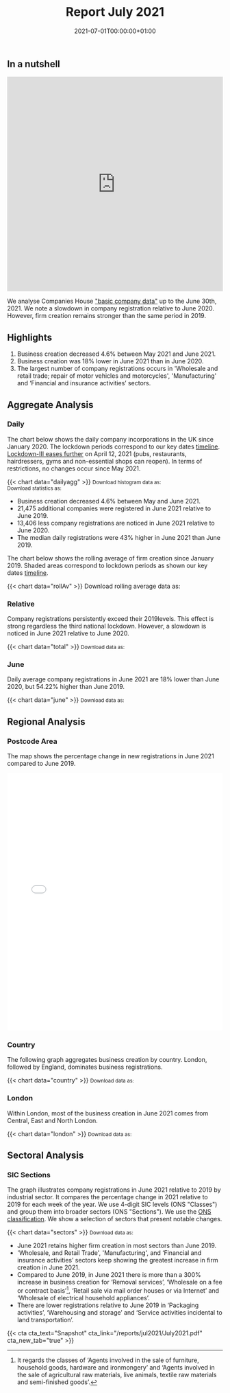 ﻿---
title: Report July 2021
linktitle: July 2021
toc: true
type: book
date: "2021-07-01T00:00:00+01:00"
draft: false
menu:
  monthly:
#    parent: Reports 2021
    weight: 8

# Prev/next pager order (if `docs_section_pager` enabled in `params.toml`)
weight: 8
---

## In a nutshell

<iframe frameborder="0" style="width:100%;height:500px;" src="https://viewer.diagrams.net/?layers=1&nav=1&title=July2021.drawio#R7LzHruxM1iX2NDVsgd4M6b23yRm9955PL%2FJ%2BVV1VvwEkQI0WIF1zkoxgMtw2a%2B0dcf4GM%2F0lLPFUaWOWd3%2BDgOz6G8z%2BDYJAEIDej6%2Fk%2FqsEJYm%2FCsqlzv7%2B0D8LnPrJ%2F14I%2FL10r7N8%2FbcHt3Hstnr698J0HIY83f6tLF6W8fz3x4qx%2B%2FdWp7jM%2F1OBk8bdfy4N6myr%2FiolIPyf5WJel9XfW0YJ%2BK%2BKPv7Hs38fyFrF2Xj%2BSxHM%2FQ1mlnHc%2FrrqLybvvrn7x7T89T3%2Bv6n9n%2F1a8mH7v%2FIFV82JjBKMyMKJXbzkCsHA%2F%2FH3txxxt%2F99vH%2Fv7Hb%2FYwLefk%2FfZd3%2FmSn6zye1Tn9NNvCWxP%2B4Keorf1ujj3zZ6ncK1TjJO3Nc660eh7c%2BGbdt7P%2FlAaqry69iG6d%2FvPm9y%2BIt%2FhtM%2FXUL8dNQ%2Fg1iap827BNQhHKk3j%2B641WcV75XgvX%2BoFuG%2Bn2fJzL53vcA3cuqDVjU%2B4LzHQZPmX%2BD6PKIc%2FetlI224yzfRgYDyhKf9sBrEL%2Bpg%2Bgi39%2BfJE6eHo86gCSN4%2FGjAnCrBaacqUh7H4u%2BF%2BqusclCHLsb2f8eN%2BsXJ42U66tWJ8MAfxfoNhVkYUMaR1Pj2yfnjJlyxnpclpKklIzUUGv9NkbgBkaS7xcdVkr94Cena4a9tymBHtVNDs9gZNF7fxjp%2B0G%2F%2Fx6SPHmBegSQpsAhB3CvIzQ69ee37niUVKle8aTPjM%2BCGeVI%2B6Yp2vK0U33fYqzG9EDrvJERcmgCq0otRVAEbznUCbUmfwWHFh9b9iQeSAIpeV6YX4TynM%2B65ugaJwF2ewML0sv6LuTLSGkU8ltgMUbel2uGQQh0%2BF5BumMp0gRao5rxtFEoB80v9P7XJMu7E9DJe93TIRhh3c8m5vngTuanJTCvHfUDzdLVM0xMnX2tRWXZl5o8NsJPkkeWiaWrY8jdregYzt632KYRTLc%2FXd1PR%2BpGGpGmNwuoECoy0d%2BGujWWAiQmSNP3H%2FTehIXSALt6xwLTtM79XJrRuSR%2F14If396pri3qOTjazZT%2F49nrRtku%2Fg3moADxxQsW5BPyRWwBm9XB5L4do%2Bc%2FHQvMlWS6FfwZMKwIj18KYCSMBgg%2FnnBfjH5ari1wp9WkHAfY9fp1H%2BMXez7ZtyeLCe2a3%2BBhYJyqtzXa%2BxBdvRU4C%2BWXA8UrG%2BOg%2BJtLMVkbS4hxcmHlXyWMf5%2Bef%2B8FNYqSBWxhUYr7Th1P7b7K0pKttSK5vJa3TNWzbiUzIRL2Q5GqX6I0rp4URRzS0zgYrGgJQ0PfqtnAhNC68loU3mU4EZJJLEwAOCc5CA9YS0cXTckOOWsXbyt0Y67k1YxwWqdPylT5kOBaFqPP9Oy0qN4DVLk5iW6s9ABhSrCtRTrkrfJgK3EY2AQm3iCyVP15nLAqNQPwlyxxKXtSJRWLXIIjDlgjFDXCCRLapE4MvBJ1qqVRG2ulZe2jn1SobRbvRuek1G3EdEKNu3AuujjEcpdscHExsVrhGYOpALiaZXKqFUvVxrv%2BCjVqK3shCqCeWedI0vsy4AxiyzNZgq9q7To%2BHXSJLaZHvAFCdyvR%2B7nuT3iQpqwaZ1K6VvI5i0ZKWEzjKvUHqLD6nQWPEy6vwb0wHrHex9nZ2gOpAxolLH1FITLebiQY0ezl%2FD2WVQrOJTnfaETLpTXDcxRvv09qJehjw8LFkdiu2aT5hDg7xhmOs55X01%2BrSU%2BtQp%2Fa8uMDOuOZtwCF3Avl3gujZO33IylzDpDLNeve%2F73VqhYiVYSrcot6KgrQMF3BX6BhNK51wHOfhW5WDDm%2Fo5RxGtFpL27uAzwgozVRIhqvEbBLhoEU5hh7BkqRNbvSO287w9c4LcHt82T662%2Fo7loWxL7gJ5y3WKXwgadbJR6gi0HDu0jfJ0QZnYcZeSpz2S3RQnyT7zK8ohia8a4t0vTX09Fh2dGHgbmvTaMxToN%2F8lO6I%2FwcAkGpByvmPxTvXN147RkYIWOxj%2B4Kex1Dw0sFuw3HqaCJRO%2Fa0jh93fCv%2FUwcOrxTzXbl0tSLlwySKpP8xr%2FmeHnLNxM6Ek%2BsJ2IU8NGqpJh4v2RKsL2z2POJBMhbvrQwY6VI6pLPaUilFe5qiXqfPzS9Ysh%2FnxpX9qnQcFgEALzuKZ8O93reEfH89PmoG4dZkipSBr3fuzq3P7MU1CCwJ2sAjCC76h2v8ntWIYHq3ZKepohMIwYCwYoL79vonRVt3dWr7sOhIY4kxPQtMKvKNF5Hl9TPZZIWpVOHRGSu8tX7p2XmO3VDUexZCkV0oFq56MD627o%2B92M34AOzEUPNaWY4jqVh5tTgOsWeB8W1sihMKAOUSuxQMIsJG3QO6%2FrtGMiDTHBoYszMuOOKoB3Cm8G440sKX%2Bzuyd94EZMexpxRpfVwvWsqN5ri2G9FLCQnQ6tC5OOWug6EpjWRPbyMiQMGu%2Fsn6IYuaU7GwDgdDw4QM7pqH1fOmm6KQN3v85Vhm%2FoQCANdLBTzISKvU6U44gFy4OoeG4K9kNZvFugy83NWx70reIzjLq7Ssvv6eFra37lqI8ipCThysa1v%2BE80w8NfwMmpMShRxuka7h9jBOiMadn9ghH5GG1BVvb2%2FGCCvLsXHLrFlO0HUnAd9fzEfAagW6sUONcBnSQPzMWGAC56pln3tbSubBX2hKD7dHuQC1Y4pDL0K%2B4nbiRU%2FLy0%2BGda%2FlJchOJlGpjxlEoB20lYvuAR09IY50iLVl3n7FqaxakFzg50NuAa%2Bik7XBWrtGDpJ5UxnEqGDkNQSb6HK0%2BFn0YRJ9wzHstI4L6Fs5CXw21w04T%2FwRx8mLiHShw1QCxUlAPsbm4yKZ74SVR7pVjrMxb46iLm6%2B27OkwPWEvEFIBlj52mzkXzvF18J5WpCIbLd6o0d6xQA6EPyBrs7TOojXKAekh1cm%2Bi%2FRLMRdt3CjVhe7NY4FZaY6f%2BlHsAstxg1zCHxbl2PbNDmhrh%2Bh%2F9a2u2fftpXcTV4khA%2FtGoUB9alZxWaCoQ8EUotH95yre8hThzT6HTjfA%2BB34wbIJwovgQIOfStNwuNV1mDVGZfvprfslPTPcqYSvJqPmioAyzk3mO7wPOpFGWVbrJ9vEPfu1DX6WPVXzK6%2BUGTyDQFfS4gbCvHztkpmdAgePSD6ir6DIf5adnUkQrAeWobD70V%2F6MYGNKTSje9aZH21qEW3Mtv%2Bago3JjnyUBMvlEA3FSLlLPSfM8Phn%2BGRfEpSNMr77wyFI4wHxB6ec5ZvqIw6eQMbfCXdVIA7RYwPonzAeUjgpvoth4Xk%2FYtsKctDYc0C7ywU%2FIOOC8U1LG2ouiQVpRXq7i9cCk6MO%2FhDl4MMZF%2F%2FU60qZXvOcduPsZQfzkOu36RaK3Ma8vqsfE6OaEH2IItnajkYBIUayMiSR8yM9mTOLFSvQPpf9Emfbi4YqdfKQUZlgvUAdvZKJNS7uuw5kdeVDWpeFAh3mR0x1wPs%2BUoW5qAkDbYFmO9Odq1uMHCWUy67KgqAPrwYqIXfCiNJ0lnzxFRvzmWEKBo99SD%2FGnpypzzhrwqcDvLCnYBrfYHAitDGmWWOcZQY3mc5ypFrmvb7s%2F8I%2Beer2fVUeWt%2Ffc33RNlq8k3pAtXSs007BtVcAHyK5Hi%2BaX7MdDiiSJ1RdA0bbDe7Pz4MURyIFZ1WXrSlBsdG4vnUMTxOrrHHQ0%2F8D%2BjsLAkgjYZVvHsm%2FrMZOB2VXvN2gY%2BUsxZX2WfM3%2FmAf3Q1WJ%2F7zuoUCH%2F3obvsY8U25rb2BnDICW%2FoQJHpOF%2B95n84fD3yScTIlKxNCmFJhTf7iTbHsot7RyWZYfCfz%2B0UXddczYjcsfWghDIANQ6Fu%2BbsvY5v9SAwAYhhLfN8Zh%2B5dylPn%2BvuX%2Fmbn%2Bg4a%2BtDC%2F%2FqXo70xWyMc%2B35Z34oG%2F12J%2FJ9V%2FDyqA%2FyDZ5z8pOviPCEL1L%2FT8fxbGfw8LlP%2Fz1f%2Bkzh8v%2BYs9%2F99g0uh%2FwaSx7m2Wrt6hYOV39Q2KQT7J%2B6vmbeiflf8onP5REGfZH%2BIcf20n%2B1oP%2BfrSBWDJy%2Fqd9Pir%2B%2B7rF7MA8j68qA94%2F4J%2FHune6iP%2FEyz511qQ%2FD%2F%2BpfHpn23%2FB9L%2FLsOfrm%2F9Owks%2BJ%2BWeRiH%2FD%2FIxN%2BL1ilO6%2BETG%2FSfd%2B7H79n%2FAX3RgrOqt9x5y7%2BmziX%2BmP%2F4rnzR%2FYmOVHWW5cNbtoz7kH3hhD8xhv%2BFsvSy3P8gTOh%2FFibyvxIm4H%2BVMGH%2F3wzLOJf3z7BMDttplIRU8aE5TeaA2On2kgXkl6sEe11X%2BSw1S9rBnRQAvRt20ozUyqzfjMVK8k9sJXvpqUOeXp8r2bNCqpWPTHrv9Isf4VZEqx%2BwrigclJQkiBgHPJQRIVo3j9Pia1QaYd2IGsV9DE1TB3LJYij%2FwND9HA8cofBx4M%2FBmBeldkSikNeO2TktVQVQm3S2Ewx5Qhh2%2FdRqsxRsZNPgjw9hrcVS%2FJNy6POFYCK%2BbSDYoBUsSOMKU43CL1wCrEDXkPCNxTqDEUm1WwrgtrLvkdbK3aqGH7HyKi999dAXRVnbv8IqTo7a2wn9WHsOMG0I1mkrJ0ToJJOzxSb3tghHSERHdhi8TJ4QDT71GcRS%2BBBwvA8ATqpIQusIw8kXbzJpZ%2Fs4agwl7BFLRKKeNN8U4BRUv48n224LzyWDwHMTblxgnqiqsuLnfZSBkPW%2Foil%2FuCcFNvL2eSha0ygTBNQeWGUFwWSaUQorUsXTBJWX3ekpk0ZHMF9V1I%2FhhCf1uZoKplvQxAIx8VG91qQ01O5P%2B%2FU%2BXsE9pWMI7RRCnCHniTNn0W8m74YI%2B8%2FAMVtAVuvs5%2B43vAavAqv6%2BsfQJ1QoL3PR1fG4QEplsVBh9nom9PAZRjanTCTLoHuxCcBNiRgRaxEcwPmWfBMsVgj9A1gLg8eER5VOfO3xZawBeiS%2FZfAhhDJknQjrNf6iijQaCRG69hhMQWQ9Z7Nu8%2BXyhct4wq1Ng487x2P9TEkUPudfreKxw833jKx7D0wpWebthtnWQdw%2FnPcUDCtWaGVrpDoc%2Bgtm%2Bbtg3JzcIoRR5dhqMDXzdeQXWxllwyFD5%2BBv4wYNsdwhlmJ57vl8m78YXfEc1y%2FoaiUWZftTxEjKqbCqB9aCIcXltjFNa6Uf5K2Azkk8rVzIHDhxR7QBufSDTj5puK8u09x4AG3HN8dZqCx43y9qfWvRQjQeoSa1OgBe7AoMzA7NIqOfXDn4oSUf1LNa4DCCxZa%2FxEYIplEJOd7QeiAYHVhVyTEl9vyFg0Sfw8%2FLAsaKi05qzCxpMGCv1WgPoWJvaobCfdtTgutHRC8x5cZC9jqRStaXqAafIABAkCyMjxvAKRTyKdaDIAoNG7VUpetK7dggo81f7FZ45V2AA%2BOQOSTcoru9aHF9Pn4QpdYH2n9Aa%2BHuJv9S2Dg%2BmExEfe0U%2BdztUBJFnbCvPvwpZ3kxkeuqjYVnQdT1%2FLo6%2BQTQi7pIus31n%2FEj%2BVhKp7kOQLsLYqeK2%2BDmqgD5aMimrR%2BF%2BZWKqXtukD%2BGJKK0F4qMgrNuiHOgOYvbZSfbzHsLTiPxkYPn8Ite4uWdDZyjSY1TVPmgIdD5UDInAT%2Ft9FZLTS64uZ5dpvuYYODnCnguW%2BsE4EJyzvkgbbWJeejKdbKwW6bSDlGJFuDrR9ygM7TU44o9G6QUIL4d7RhKEzmYweB9vYWGrEhVPob2w5Dn2%2FziPQGYycjn83hbRBYDEhzGSo4U1uOZ%2FfnnxYt3B0UIq7KL6AVt7Mj%2BZHelHY%2FQIbwMES%2F6BWAZ5hKWtyfzGU9oy18ZPGUX%2BJO8i6G9OYvzskWkRyPjlgtmffhdn0089WRqDyaeYfiofZ8jgVmaS9Zs6l%2BdmnMZ8ouxFxkYYhRIlo%2BUt5Yr2mBoQbh6bTaDTBNL9dCVv5oFjA3vjfhPDEsSHdQSvh55bqtmUv%2FwvkL8YVS0dxP7PtlKmXTRHz6%2F7Y8TrXobs8fRiBHqSru%2Bz7eCQFTeXE1PWZ5YzRWltX26en4oHJ6aNFLJhtTzsqch2HdyzrbaOHYoxDw%2F%2BOIjozKGsjpsLioHoPpate330djo8AyzpDkfWlNZK4UvB%2BCsdeua8e9F%2Bvxcz2HbODD25QF6S3cZYLErWRKC%2BYvHWGw1YfxUDdajATTWA2YsZ%2FBTuG58MohTwx6NMouP01nPEQtk2Bvh5q5ETpfL98P0rNcsFRHI%2Fhj0FFmaRdRfKLd5OIkNAfq8J2L4GDgLRgDUuB%2FLiuMIZvgphCJ7nWp1f0cAOIm4Sj9cIAOrj2qItj79sSlPiyXtBqGXrQDBZ2JP1ObtoDFiKI3NgPCMu3l2xxg%2FtzSMhxT9WP1MWZbbuKMiEfoJC6wJGyFntz%2F0zffFc%2FDTBNDnYIkzJZBXhyHk0ywY67OMQppsz%2BvVc%2FzxgSpVJ7I5bgymWTDrI7YZ1TpfO9ukCSOBPU0wlANcQlQ%2Fbvvod%2B3iL5ZlwUfsNsA1xXHeXuaLWLaRdSo1NclkFyF74zBo9kHsjvilumzgrSqg0qkOVO1yXgWK2eRn0wKLXa9oG8OPdN81ZAxGbtjgF%2BK9s006ki5q7LS%2FcIwj2LD8ndXVyT55FHD4FyhYMASJw5j3ZAlP%2BEmpq3TUXiQ1j45uT6NOJMsDC9crTo%2BMIVcshKk%2BE90Mi0sPpVsAEcah02G7SIOQgEfzakrtMkwZ9T9ms%2BTSCDs0QnUCzYRqyztW9peNoZXIgUshtQP3GRtFX50xxA1E9REQbeOOTCEHPoNeie3nLBwmPPihnSRbG2yIfN%2FQIwpDFcRVY8mKKUvxV9aLyOToyPe4%2BATbBvgmrBRpkX%2Ftk03JJozIxmTf6mZOdCGgMYIUPVBAWpvKVof0PC1fkEeJooK5b5eLwO6UFnovVOL%2BfJ%2BbSoURXi0G2i9WlJ4YRzrYhFPWf6r9i0ryNrd3LopKd44lEEtlrYjlxcnZs78SwS32SUuc7Qcq%2BaQ8OB19db%2BEG%2BeFyk7qg30wpvDvevKjj37pgiCwl4uKxTSYpUN38sOQ2eY91ooc4by58YcCV8Uyc6xN2mpHwuGkdCyGUe2E2ZinRu6k%2BWtdeRj8xfX9esEPDkJkwUNuAhzyWSg8NbZ2fcppMi1CCG3JiAyXBx1iggSEli1ZU37g8SYrPJ6DPjdwPZN7hDNcTrI2ZiHgM9%2BVhI%2FRGxZHTFQ%2BSyanzGsUTGhOfd6SSXZqz%2B0tznGr8nIChI47SSH5S4SM7Cnthk5%2FuYY2RYMq3FbwHkOanOrnzOLf1ZvVF76Q3ep0%2FL9iGbyka9kdx1Lm6bW1NPIBdqVkM4%2FzG43mGWLhnhs5tU1%2B5%2ByfUjDixuCgyxJwZOov0%2FSle5yLSLe%2FNNUAzcOr%2Fk32EkHqNXB0RbLfELzNc1sf9MqS5yES0fCsfVQMCL%2B1ozFlVkYBgljpg4zX7d5aWNHfGJvbRuRKUWDquwMETK5e1W1%2FxVHfO6qtJcSNL%2BboIPbF2qKAjXdQaH8N65O8Q%2FqQHRxUqwt2wLvkVKJiCqSD9Oc4NVrPdidZuE5y6w0Az2o4o3oaKKWZh%2BqVIIbNxY%2BVQIL6fimN%2B7VOXBrMCj%2FxB2vsLv6gfhI2kqa1Lee2xF0PFMKobYZjLlwlSXZGCNNWg86izfnpLlRDeYtWsGyBiBUUhRgaHQPUQJdIiJCSuHwSieWBaWPlsWNe9Yhss3kh7c43DKYe56ZwiyTbMcNq4WQbCP8GS6PQrwtDmHlzWCc37kMjBVeBVaua66bNInKmkQ1jFUsDWJM2v2CY61QQiNLcXzquKng5qW5renzd1u6aG119xGhb%2F1jt4vZcpMi%2BEQBn%2FsSq1wuiQlbzPOg9zcmzYtk91%2BCPo7mUlKha6gKyoL4rBajNh93iHXFnHPrybs8sPrIUJRcqiGZkbNdPTJX%2BxnWfIjSSYpvUI7amrZTqo0DFOlzP7VdA5B0BO%2FcnyuNOJVkG0nAb9uw0uNfoFsN2fIUk5TNxyn%2FoWDIM60Gg8NlHf5Latoc3INJTTM1ffOQkPRFVRXq%2FjIQnc7WGClAWidIN3K31I%2BO44P08uKSKgG4nbzt%2FIRCV%2B4q%2F4wIcItOdxG5%2BwMiahyn3B%2F9uat0nTK8s6AkOLxOq%2FO0%2BE%2Ft0UCW8MK0XBuliwfpF5zXh%2FKEqrVLy9HlTx1hIbkOkhOCIGTptOeciRXJYh%2FhqAZ8L2Eddj4oAiOhLkfJj%2F8UWh80xG0qZxmpD0djAHgfHtQbvNLFkXOLTbSLoi9Y7astZ1mc5DZqdYfb4ZaVY1uE%2BNHmhXe4A48%2B0%2Fr7U27G%2F4uPl5hfM3KQJ%2B9pN%2BsKySvi2yCtkU%2BnjQPytCtNZhJtPfFrKgKclCLjUZQOGPM%2B3%2FivG1fYF%2BiLchRt%2BYfoyqrb8Gwcob1cj%2BsO%2BZCv1ZDWGX9s26wR9AOXYryqLqliYeXeSfXyA4kc%2B43SsuUcc%2F5wutb%2FEFSVfyTKhv0TWMs%2BH%2BKVfQn2oynPAii5JoM77Yqv0cbsLl%2F7YmKFAbYB%2FXN7Pl9f9droGDtUpa24sWfIUUSvAM8%2F2s6H9xvwR55bh66fzctAZg3pboCEiZP7DaZk07dmOnmZaVnI8vf5Tt6n28StBYyjr%2FFKJCZeNJGujIinQQVHC5aMd0%2F4A0Tpd%2BW5titA5vtAsxic26wogwP5FqnhbwD3gE%2FgBg3OXaWKl3W124L8dANwXEsDQweDnQg8%2FF1x5CRSdGVZZfLcp5qyw%2B4nmdgFEfhi4GoshkaGvJC7bEWpdTNBemgY29HX1sOgiaOaYsXJsMKkYRhladkp7OQ06tz1ZZoRwvH5cJOovV0mcys%2FrqeiuXpJNSsPQFf22FvrT9V%2BInDeC%2BPWjAdMth8MjEXuMqjd4nLUJsMA2iErrmp188ZHETvN6qTlLlz%2B8HBo0uOILgwr4KZVgD4ono18hQEZ%2B56NAJi0%2FybEX5nVPxqlUzzGgz%2FY4E70ZOemXyxikskjh29Ji%2Fc%2BOOyhPEpLDbP6bnY8WF59Xvhlm0ie9c7W6KVDRVqsx%2FZZRhhBFsAsXcFTwD1Tjs7nEASKzClKv9fGl%2FF6NXXkX67slvTA1nLoy1tppXpOT%2FyD8F0UbsRJ%2B%2B0LT1Sed3p2i5Jiwx%2FxATRRujN%2FWXEMSVjocw%2Bu4Bvb1UDf2%2BgJ6vZ%2FQGI9cstisvXcjvS0%2FMSNQp85L%2FKVfFAJB1%2BzllyfNlNMMPzTPN2M8Yl%2BznyPFxolmW5fju3sw%2FMZ6XZWoqtVD3s6zmIU6DyPPV6%2FlMlpK0qqbB%2B5nLeiLtJ%2BfuBivg39aHxtaDQvGeb6oGMrYglNNvfM3ClUF%2BzecFpexoKPxeg9wcEzCT6k5Fhq9QDWKHtdmObdtAX2JSm6WOm3v95IcsbmBQ7%2FVdijzG4VAuO6n40Mo17N8MdroO76Kc%2Fpk796lzBbyhWgcmEekC1X93aSDszCTn%2FaFN27RujPLpFB6MGF4u5zcknsDk2FAiFcHwZf0Yow8Bqq1QD5DuUDQp7k9sGd0po8YdgKumBXt69JjeZjzbxcBzSmZc7nsuTB5k9khj9%2BwnxnQD52%2BJpNkdrpQ5PPAaRT5qsWmeVHVl62DeloCNUWJdPqoiTHgpJIXIWDH7JVIf8sXciBM2MxiPRQP%2Fgx75Z0%2BiInrDk4B%2F4ud%2Fbxn%2FURt8MtfKzsZX6D45KEASix20pdb42Pj%2FGEVWnPRLYI9RSQ4yyxH6WOP5pfSFD7vfxvoCrOtXlZ%2B8jsBf8zu6dMvCZoYWg3Sd0R5MU%2B%2F3VIrtuM3Wm1t1DR89mz7T3Ce2zn8289d1t1KmOHMTlO3HRrn%2Fq6qWpsC4EM6VEa52W5MRDj3qN52ZDwyuhJ%2Fk7T%2BGJPKxYEYBwULlp4uf9AS8C%2FHcX5%2BRTpEOj465qvB9dl2cDqTb1leS2nLj18DQWh1Miq7L0TaepLDP2rcLTebSaYJ3JxPhLWWmqe5Wfki3V%2BkRrp4fmzo%2BVmcTnZE%2Fnf745BIjYFPJuD%2FUJERorhDYX0p1wgCWcB5kVsVc3CEkd%2BAZZSMae9FWOo0RBoORp39GqfJvwaCu63O%2BGPDPv3dmgusBXk4nqJqPzb7xdFkB4tnbXfb2itQEkNj2YgZQFifl1xqn7UOEnIleiqg5E18CDEj4PQIuyqWNinkWQXVgPRzmwvh19CfrRdo4gPDy0N8ril1iCqwTeCi7IF9VNwqR4n3KDvkbmh273Dck99HcxvJq1iCq90GMkWjNQnW4kukw2FnHSPrQcHFmackbpqlVJhG76PhgNEHbRj0Gb9FU4nfx87EBHslm%2BtUl1xHbnVi4PcXUQU8x0pJKnVQS9nWsB%2BXMk4VOP1aGR2evONjDIIgcmH9ZjQ0XNySKfX9%2FFylPCXuqC5ie47It16P3uQ3Qtp5bu17mMhEhCMtgbAYf%2BG1McX5PnPrgTGYkRWRjOellauHFz%2FxfszVpPY8K%2FB84GfvdIdeAZGH8yeTI38s4gLRZU%2BzL9WNwucjH2%2B%2Fi2cr1YB6VsZAWLJuiMdjQ%2BEQnIrIHy4oV54D5JdkyUOfStmdTYYgliyuu9XHVOCPAbhF6GLgof%2BJ03y2HKDdfYTrhuHbYP%2F9Ce8Tp8C9tBNme3RLVWmCNwL%2BVAUE8c%2Frw%2B2PIZBlYtHFh4YeG2ENpEb0DCoXGF2kOx1PvfHOLIgUXJPqp%2FpxNzUO4Oy0iKwcY9IhKaKqyMIbkgRbSCAJFnddrQv6zGnVDrCPH%2BR19LLyyx%2FFH7QbsVV9XVveruA4h%2FFT%2F2ye7IkS8qGjgfJfyN0tSVrTeMK%2FHGJKMVMqTeLmh16lnqRfHVJRgS%2BKzahRHK8gQ7YvhOh9HPUF8%2F2ptMedXcvPkkTufIzLD7tQa6xvT5yln%2FAxC0NCRMyPiNYvPuvIZenewAo%2Fg%2Fpy5%2FyTvCqoNgciJ7SOR8KVFhJD5By%2BXgU6XPXjZ8S564sqdBWkRu1m1cFcX7ZhiZWreoptHwSbbEvPH4SZk4koZRU3Vn8y5ZTj%2BYatoMxPkv7fnyaHkf%2FtaXL8v02TJ%2F8xEf7Ny7%2FlPLF5H%2F9R8T%2FWPycFqC%2BrjUzXPyv%2F8RZ1HLJx%2BJdk91%2Bv%2B%2FcmPn%2F73%2Bbfs7Gvh3jLvxx7US%2F9d8hgyf%2Bk3f%2BP99r9ABfQx8241F9QERiLL93%2BpzSPl%2B7%2BH%2Ff78e%2Bp%2B398%2F895hf6vNy%2Fj92bmXeTly%2FS%2F0wpw8fqNPB5eIQf0cXnXCgL%2BGtD%2FTN%2BvUzz8F8P5b4r%2F%2F0z%2Fn1r8P%2BrD%2F%2FZMP%2Fn%2FzUy%2F4v1Lpj8OzjS6hi%2B8RRM5fPhkYibnshXhNA4N2k9bv1SXFxlCWFqWxKk8j1KI0rmG09JUYVIDIwejQjNy146%2BeLGW1NIb58HJxgcJp2a3nc29m6nC%2B2bxpWsfxGVR%2BNsBFrB4WL4Y5u1gYwbxh2JD6EYnEEXRl%2B392XtAoCQclQBmvKouPVJ2CtEUR4Lw4koYBz3N275Mz1GQrYNsllbBbvSumWUhRXKv0K3VYRV900CJv1UVUJFYc0lnLxTrC%2Fyces29wUgmmuzLJlaH6MlEcH6hSHZ3jlUfAa%2FBWM3EMVTlSRyznmOFHP4nAaaO9lsH6QXPleKpxD9yVQjYvPIIlGT6Cz9wgvZlvnku%2BYBYK1jH9Scb5RIPnhaJfKk%2Fsp4B1SrJb6h3V69xEyI%2BdRIV4aMLZ1CjGqsBRsidirR4bbKnYHxvlkSomoFy%2BuGrKpm1O7BGnpviZ2L5wc2sM7Ejg4FNWAXLmCYGiMsp6nzRh6lFw9ltxy%2FY21ol8zuuSFfDdYA8cQuw9Tpqov2nndWlkhZKa0NBLkDaz4bFQjGXu0bX5Rs%2FH50i1WLpQlfi%2BH%2BS7g4u%2Bg6a2KVWlTA43%2BWHKSyT3cydraRC%2FAz4F65hDMkEpgZHpQ9aQ41x7Y4usVUboioqPkfpxUXZtz1BvSC0o0ejhHnsT%2Bz74PxO%2BXUioDcAboF2Xu8fJdLG1favW2duleQ5lfzEysl0HlVuDfVbW2YCvm%2BRGGrJiuMJ5g%2BhoOgyhLA7EIWRyPpxFvnqfpQDGCc8cqgPFIZo83H8knG9F%2FW41nLWE3vXnlw8X2dyIxyBfpIovxa2cn5K0WLOznZr4pkuAxhtqQUrx6oyMQ5JZ2RLhKXuo%2FGaof5t3%2FuxySbwVfca1gLqP4Eta1ObNGp8B0syOzCYQXvA0Cff5VF5iKRO1svp66fmkwBmDcIbAPniXvLnqPYucRdTnBHLFA4SdI681uEw4LGhq9Xh%2F8l0Iyy7BgCf%2B%2FEMi9FsiokWTcYXYhszUcYrQvboI6WqbkxOn5GvpD54fx8Yj4%2BHWb8UHdmJYpy14TYaBDVDPUFMAg%2Fo6elIBw16Rx3LGMfpfBwnJoEZ6QZTppHOzQC7izeSwdv1yzOC6%2FfI%2B8LKiUwbudz3jKxp%2BKK5HMja2WG9cmghp3Hl6LZdra4y%2BD7ZrIFCP9eKjPBs7LzvrT2vHDrwbqEQsPug0TDalPrekL6uP0U7GVNODzfhZkvOyfITOlE6En6rSax6LbvgvYR8H1gWz0cdsHOiHm8UjZIWzeg0%2BbOzpEcBD9WSQrujQcLtXNhdbz9F5vdwPqhJ0lL8kJTdVM4ZDdOGcnvyyhjuxXgk2czCihpwJ8Z6bLx8rc2NgVtyW9azZ7jSTidU%2FczQmhBfPRilyBlY%2BUs1oCmlo6CIsTD%2BYUX8u7PhC%2FrlJ%2B8%2B%2Bkyz9wKN5JOMfJABeK8Ml8EmnZj%2B%2BmlvViYTMx2gWnn3305G%2B04MwhmBBiz46LfMzqnNYhWnaCrsjM4CsvbUd2cqJl3qm31v0czfHq88ABJOYJujI0gn%2FTEl3hjvAu2LpWhHIsCCdzc%2FGRcLJbCsoP3bQyprNhhkD2nFaryeySGqcSX4DB2fFz7Rqlj1bUlSyokpi4HM5CrdBesHmM6kDEEomgrxjka6hMPwO5D%2FIYozWRkRGo%2BG27CbSfa3M9ia8yGaAopLzNRLoTpsQdCfnBZ08tcEeNifcLqdohejrIOLLWzXKxuYzAp4tv2he1n4mU3DAuAQYDPzZ2h05lYqdbqY9kNj7TP%2BRUPtnptcFfjIy8laPGbU4evFYBrZzi0Zk0lxGZhtceMLz9UsF%2F%2B1bqIgk%2FE807X5g8iFa%2FwrFgUAfJKHhMUHRgWJJkTPRhJf7cmKno%2F00mmlaPDz7Nl5%2BHmpyAztGRV9MB8t8%2FRSOW1iwOfGN4u18Vg5CEZpz70oyTYOB4R5RRLo0ee%2Bjc%2BeiNFI0iht%2FPEvW70Q6RD7CWF3MZ6E29K99VZbBz9W1SMMj7xaRIwihZ56FOqTMMboO6lNDZYg5otG7yQr5xeZebk%2F0a%2F%2FUQjZ9ieXApDqLjGLrum07b6Nr%2FxuFw39MnFKpizmS9BamEVYb78qspVGBWfPO1ozXS%2BiDm7Fxee7ByuUcDUHsxNp7LdW4fAx71IRL8FRbEUGvsPJfCr4YHttPhK63XFV68UudSDu3WjqYBAS3%2FaDl9EeMXfOt%2BcKDmqDwZdP6CFxQg8MDEA84gUWSGPliYnQE%2FY%2B3A4iZM2w%2FbPLDuwRglIrLgvyaPafQ%2BkwbQpzy1slKvT8K7N9ntbiPk%2B0y%2FFN7eHAp9i%2FfL7%2FjJgWPI5HsEpp25Ni%2FUmUyLCiRvfIYChcc%2FZfQrGSGDgfpKWDEjSCouYH5vL3KB4PwfuuEU0sfYlaSv%2FSsJJ4Ar3WbBDMQkGSRQCgwr1gF0W4OJ%2B%2FmTjBsmtykMTCM%2FC5glVTA05Mcwf62FBBFh%2FkRz7RzMQ6h8cUVMyvR5hhJprQPh9yk12GDyVh5bxCpNbyggPmv3TOH1w3rmeFcYRPkZgsyd94p0flCBpPknCNRNAu%2BQgqftr1df0qHSegz15jy1Q%2FCdeRHOZQmS9pkv%2Ba1MYrIC6an%2FaiAQtlOvnRaaJpuIReXCT50Mm0ZlIo5DlI1GoCabIwnlvD8cYXp4M0mG9Wd9IVrqwh%2Bfd4PwOHue7FplbwOU2%2F%2BWAFnc01NRKQv%2FFIjKrvus9RPw5cWDD3gk43njUrCnR1VaMcRwyyJupLh8xotmwNTxwL2JWW3UgSwdmhF4K7t2zZlXRM%2FaodPUxfiPWTSz11wPYQhQ3LTPHIEaxww2z9Nj8o1%2FEluSLMZpxzVTRkyOovl9p17RpJw2t1te1IbfuafJXcton2y951az9Qh0UCqhqTro3iAbuSDyT9BHp%2FiB3iXQ3k%2BugycCA4B5XIuKX%2FMhlb4ogmvjVN4sH2Jn2GLqGPzID8dTpPDdqPiZbIKOi1Tg5I4%2FURoB7sCfQ7ILz5AenO8xEeJFVEVkKphTajj9Zevxe0ziVKsi944YUrcfuHOXuLruGfLRwguY56PY82okaGoxjGF2r3aV4jtl1M%2BuGswNFzF8VEvTTY2TdfCtCtfTzh8CtRl8SkhvsledZ4d1zTNTXDRubaadBIQho5NuhvmsUHuFBldfwWZuo2%2BZPzJzNJGMJ28vGLLEhaqDVfgqwj2jNfnFSu88lr6JyB%2Bb2ujFXyFo9%2Bsre34xUs4XP74z2HjtxRfT3d9z9HKv3ei8SiM%2B69oGLrei8%2B48rE1HspQRXzLkrGcf%2ByOu8FPbHvRYN9x555wGpiTh2b98J1hPdCAKjQfi9KoX3bEMzxOyb9b%2FP7V6sSRmeeNTKDJ1DQsoC7MdWq9Z1z%2F9kMji8ZC7QuTz9c8sN%2F1iYcx8DkAU8IiPXSqaKvrLtdVCXdRchZhcA0YJIVwGjZGUqHjVfIIKvvZHoEtxL06tgZ3YihwB0S4sTFjkkWgMnB1ilu%2FNkpQ96fhoCX44CL1Y5XvQDz0Eqx01YA35vZeqrYNzjGV15D8ORu5YOypQjbTa3zC635GNuVSinmYdcHDaxl%2BKlTU48B3HwWtwMbWcFuWiUdCOOtmP9lrv2r2egxMup8GVz6Za%2FP7Af7xeaEKg%2BX%2F%2B2BlyRecwz5f%2FxXDyTAv%2FzqgZD2QPu1Lp%2FbiRJKqrzwHnT74OqZsoGUr0McH33JX3N6EK9PYmP1gja39fMujPuXynYt7jl618S%2FRXS9QOh%2FUGbVXN8VL3YmrFcsGs9RGTVq0lrdRs4iFjX6mnNZtZLOcjjgZVjlb2aL6QtS8R%2Flf7ovKdI85p4MMCweNBJSiEhh4vnBqtOgT6MizCp9jTA7Fmb9HWJjtGvE4vG2jRNOZ5GyNS059FKmGoL6k13%2BcqH%2BlhOrYBP9l4dijqpzRGhdTPeG0mVgHkSwQnweKKH7WENg8qVnvozWWIS0Ch86Y7Fe3yYXHHwXM9PStCpimkfsTBypSPQayL4Np%2FoLfsR6%2Boz9Ifia43YADVMRpoOMQBjKl26AwxANdkVFEu%2ByDVPJTlVWeQfEz5aYkGKfU2YFI8hdwkAveX8%2Bpi93QavXNw7VvsndEiwg0x2uWTxKUUhD7BuhkcIvO2TpZ%2BMpCTguJrxVTmCL5sKVbRN2bEy%2F6AyP1p4laBADXRXLNC%2FZaU5SiufzjxogCwPBfn555T3MCsZ3lr%2Bm22%2Ff%2BuqwzqYws%2B97BQ3INZqixGZKkG1QPSX54Ik4A2th3pL1QMZfZr6wq0pQgAgptK056xPgeS%2BRBjzGlF2y2DkbEGvrxHxbRMpnPVfdCAMFC4vzlLd9kErp9j77s%2Bov7fpJk0epL1r%2BHBR7tS%2F1fplpX2kamwOv4%2Foc5Gi8iklHnn4892Hghi%2F8MXPcDxh0ejJjnsM5myUEai201a3k%2B9v5xSTtSvxyQutdCNvgrmTNOlC%2FEUtujykMHC6vhwqXaN8qpDDAQWg0G9lY8UoaJwf4Vr%2FzdoCOjENlr%2Fpturuix4Eq2vNb2Jtt2Vgz%2FfYDUMBMNDon68ZJzN7rEkAb8H8U50CG5CegUrL8Xp60z1oPu05%2B2HiEcCnq7IoSLzFOZvR4OPgCN%2BvsGKYUrSTCb5%2BmhAWS16%2F%2FYFt7zRbLXcdfv%2BiCj7pwiMRvb9OwL2aZO0wVHEPGo6ud6i9ikrDgRtPKxDSv6k3p%2BrlQqO634BiRdCbttwL0wkUWjiCI1to4qmPZLjtcUEichBkVfD%2BCJUcWcmNtE3Cf2JgVnrFhewug8hDfhje%2BDFKV7oreGXgEsp31IG4O4yiAbsnZwB8CBAuEiNrlFQqF87kw3eO7joiwDCXaN9Do7ODysV0R9DBi8VP6jHhIf4YXq72oOZ5%2FpNDIh%2FWRLEFNIzF9oA4dspd8XmztTq12k%2Fx1F510kwa2CCUBWLmXZwOsK8aQ%2BzxoOwieq2C9f7B1tFbYf377ckxWB4TNHWxs2ET%2B0qMRt03XTvjtYizkcSXITBjDtUZmlVgYHT3aR53rzWuI%2Fsa5HgwRA5i%2BlAedSipyIGvsg8sDfvFwiMS4GdxLlpLGP8lmb%2Fyjc3C7hDMCC%2B0jpWVnjYnGJkGADS8nOwH9NxKVsPA%2F5cWQbY8UmFbDXgQEwVwuLJhCDRm1v8xT0hB4Lj%2FZOqHaruZi6hUmr5JcVOo77vcOWAg1JGRj2NR92BOEhvPhIEWiTYCDEuWVZi%2BvSt2Y7mqvKfBZv0%2BPX77OFjq0Ljk2o6vQ6k9CfwScoKXPHPNx6W0KznQ%2FwqoNhxqWLAD3lKwfBt1oieR8KB4yrXCTYR8NvQPaNnHynXYfKiwfDHWAJKlCJuYYpHsftsEH7nontr6HYf1lYt7wnWgXXCzRgvkD2zrmTr8ehES5lI95nV3UypjDirYnWq4Q9HEHQ3tUg9Zqd3ggTTii06ckS6xiT5IvRGaA4yFwdrW%2Btp%2F8snTtwM1QlPvnnXTtn3NHPvorvjzfNQBFU6fM7jME8FgvYCQ3AEZ8%2BSM0axjPfIoTX1QNqWrj%2B%2FUbh1JhTs0DDMHiV45TRPQEDvBn78EnY4Mkxaky6BJnbtFMPag78l%2F%2B1Im%2BZLJ1EXc8qzKIyVelbZ%2FVmNU%2F2zhTUZbU7HWw4H0QlFzmiXcTZrxeeWIUV%2FnK%2ByFuWfmFgPps%2BBGO6ZPsbGHoGtodNoWR8It%2BnzwKAvg6y3LoAPiYu7GokT4DIorYb8cbxltQF2Me8HRdBgyCRNisALlzeKwbBZS%2FTlAInCwotpuYzaWD%2FuyGbpfvnFVDVEepQn8IRHnrR2frOnbpl%2BsMvykag%2BpFLtkTO2nsnu5eHDMTSU3odWzR0k8mQErv%2B4Ca8Al7CDXxGW4vaCdd%2BuYWKqGX2YqBRUIGXHHbtznhF%2BJgMtLTjOfCt8Gk%2FHMGhCYXBQAqLJ1CQ%2BgGJGhnxluE70BGTh0Ti7By6ZUExm4lDZQOJkb8VvaoyUYONHzs2ha%2FMztZ4UGzOuEjTiN4VionXHxpcb1O%2BnE%2BGUtuwkNlMePbxJyUlBRxIzDAx4oFjjqeyLzz5Bf7hmR6Wq4yhIpQWyIVgmacKc6b5e7XZTof9V1nBabGRoER3r0%2BD09HdX8SsqDkeV%2FUt4SGRIme01PgMZGyZmZwteH6hZVu%2FlP7%2BcZ90FC15JKBqzXY7kbVPbPJG%2B4P4fahKcj8eJmcNFGit9lL4TVxduFEZrd6%2BS06Pfw8qd7rgTH79XGV1kGmi94smdO5gBNvxf%2F2KDXgRmbJuWvmYMeX8zvvMHi8sIZKXaP8BUDUlTY7ClSj6D43ITaPvcynbI2an3WkoAGl3sSdrxKWkbRHrE8X4SvfdpkeoxwrQsXXUBDbWaNixt2Rahay%2BIqsQ0YBA1GcMJynzAtWWXbKvcRBTTIGAKWCLHj5Mo68qmUJCZLu6w8KZ4Rs12tzEMRet4FzrMUUzkszNCviGiaVLJEVbOkcGI4%2Br9bR5LOiUu2to5TIq7FXKYOgZt%2Fxs2QRIQcfnr5Z9TVsseGSTTAqYFX4YUAenxr4d2I2mhh2%2BGOiTqXkztzcrQgjQmsdm7L%2FOgXBoxajLGsoffESdKQvgzWZRgJOZgIKAOw%2F3tdJIJmFBNopwens%2BhknZQ75LwhOPzdcXUFJ7JlQ3%2FeM791B5rLPrnH%2FdtaHGgxK44kSrS8uNxuuSTISc5HDj%2BfYpIOQ3xGjt2DKnxEB6OpJMoOZtwSrdnccqg9TcnpQKNxZSgbheUVNRL4I7hYDEqk9UHvRruIWI4JhTfBiiOLTTtHrTKV9x9RTWQOCGsOzuKiPyh%2Bv38jaUHQqIWJhK%2F5BP1CNy5go8jMiwJGqUW5KeDQNbPuYvqNLgiv%2FkSw6hAcdygpsU455JFxmhhc2%2Bk6tmuTV3BzpL90OLphc%2FwRGqRdQRxys5A2RP2ITsgsI6XZzybcBC%2FhjGl1tEavAzs9Kqp3xLLF6hbqPdGZYV%2FDkT1l%2FLHrL103DTHNyYWSfgsFQlqHkFwMpTu1%2BYVc8ev5wDPa%2FZiAK%2B23s%2Fub1d3Iag8OIuf3ZmMF1vNs6u9UzzP8yLqcu7X%2FB5f7255fIwW0HOR5XSQzVtg1%2FdDQlKeXGatUSQOumgZE44fjr2fFx4w1%2F%2B4RUcblcSqwsMUgj6H8IH0DbEkGnXf0YUONL1tEZw6%2FTmFGoiolE3bid5MlwlyV7HPKYmyRvXAWGz4s16Ja9bI5Gv7jWN5Mk3Oc5ig%2BDepRILlbf%2F9TzSliM0u80azhmNl%2FBNVoNPzZilJjBKDFiFTlmjp9AEfGOnMTBrAUcgBuKCrF80NlPCgSspCpLRllc577JKVay0VGQdhYRQ5Hs4LAYcc8xYNaKTflfTZbzhHu2cIxmyfYU1A46Q8iqSQjwd%2Bg4q2sC6PIGFMXVoZftwnLV8k1qSJlgVYW20R0EK3AdDQ9YZcHmN5DnUbKEAnBmKjNr6ym71XD0mP3ZaVjWzd9NAH0IOmnh%2BP%2FZ3nstwYpsWYJfNGbIAB7REIHW8DKG1iLQ8PWDR9btutWV1d23raq6ZiYz7aTZyYgA3HHfe63lWzR2m7LJpye3UlQNkhWE%2BfGTTqc%2BhtsofdxYZAu4Kj3bgxNaJ83cT3A83APXxO70K2Re3FwO7U13d3eTotuuehFsjJuexdXuRhdZgwoOG9vBoPYSSL6M8Jo2IgQESeu9mdY8tU%2BVb9c%2FdogAse7JigwTP9oYJXDNg8AYuDlhnHmBB2H1kj14tHsI8GoGTm8p8hafqy4qD5uG8aAhfFPNBdkCaX1Mlrpplq7LNajkAQNaD52Kdi86vBouUhr0%2FtkpQ6rmT%2FA86PfWcqSIEUNDgJHTBgcB2SlrXf5hNpMeSTFSwG6aUW5wirPMSfMFQwKzoWmRyfseHO3uAX5Qwi2OOJOhsFcHjJrKrg0CwGKvLBJAvlLiapJJL0q9A0gxebfVg%2BHLmWOQ2ONXsT5EFeriVnCL4PG%2BMTgDDS3Su4mDLjE%2B84Q8SDruq5vmRTDlhoLrVryPllIroqP4Y84DuaVf0%2FswQOjQoKFrUe%2FM9eDl16%2FfUpjhJVoUEKKWPb8iNtjTH7zmVyd6be%2BaA0d2B9Ow3sS9iQIybLvkNtGY4HSqfb1%2BYQ9GUuFDv0%2FsTUjfWS5i9N3U8bNaOlpYmUk3q5IFUyQp%2BHXAwSThvObEEJUAIXttWiYXusy4vwDRbOHmLDG9cRuarYYjf2nssC35swzJjGWtrQNFvyxE7Ny26IVM8q%2FAy6Rl1bVMRA%2Big5gYkfrZyJbfyfEnfRPVa11i%2F1PJb%2FnkP7X2UtFbMQ3s29U3tQ66dxJD%2F%2FgcJLJiR4qqJZ66HkckZCvloLHiKnZbNi9pGzj3%2FgHmO1rhEAlndYgRUtssS2Pd4qDQn3HsIzGrDcVCHvMB4%2FVhuYQyz2FYkbaow4RPriVMSDBUXEtdqm3D9kn8rEVnzpLYyoVPzn6t9pnTQJKEHMYQ17j2RfFAWjuPJN9dd4oUV2q%2FqvzKfoiOVn2IPNXePl9OUqwPY%2BRGYBn1rjPSW1XsOIQxzl5QwFeQcmgqSHM0sim428e5jDHlnQFL2%2BCFZso1HSS%2FtCo%2BowmyBBzsYmmBgJ0EdqvRQQNlsET9oBf9FK4HyzLF4H0IP9XXQlvlHlfYV3aKYN65SnBc8NK3%2FqWBrccM6%2FIKTQzEm1Tzm9gBjLuregjLEc207wVSEgVpHAPaXWiLtQd%2F%2BYJd5lFCuuUX6eD8Mdk8%2B12I5Z4ImiMJ%2FPyGpAhbMW5kwILAxrCVwhhvawUTQhUeKpuNmZZ6lNvIFzgx0VuOdiAXLX9HWwyk8INp3q%2FXaohv37NvKiVm6fkO8BoSenMBZGelmhpn335jVKLCAZEAx4CCPeTWKCMl%2Bp23%2BEzm3S%2FywsmAYkj29qgvzuZb3o%2FjCDpuOZZnq1DVCagikflwidyXUXAZg7ssQKdhSann9XU8CWxFHE55QZifYmymHgnsu0PkpSYiaqRbhbkDKMCpArJUywcEypKYXWD25HE3VjGAKXPJJSeD80GK9HcZ4x3CMQnmUc%2F5NrXiKfbU5YHarCt5abWp1M8dlHGKUlSaMRh6QJTK1lDbkRnpww%2F9igMvW80DDGwuvvL%2BBz%2F85K9poM771JWH%2BRq66qtvGaTyUJpLsEpB3Kecgw3O8jSPG%2BhU193neRHFZzjSkxXpvnqw%2FopnIrQ5DeQ8GMWmoIezUQM%2B1hbvX9Iu9mdJQ1foReppd5L6LPU0HXxrJGvfDA7JrESOGVjZD4Sdn9UBLDNDIyneexzYr1ZbzFY%2FAkiSbL%2BiiTiZX9JEBQT%2BFtdjcw4n6WhPxnHVl78N%2FlilOQsShwWvUmZupMVkH3pIyAlNOBxCobC1%2FplJkH%2FMW8aOYvlmVCisl3Qdd8k2G%2BbrFEXW9yiW1u9SdhlzHLn2OmLsctt5vOlL4GQ2fUkw%2FrW9UGWhzf1%2BvHCc6I8N836k68hrvXVjkOmpCojNx5HaA8E7LRgbFL7Hnt8EVE%2BBRRofZyZ39awor%2B1%2B11tQcO5j9j6fvrHoC8DvgbChGhaZZPrl4H3Kh2Ck%2BsVGVfetD6p0n7cjMh4D1b5oxZPgWgkPxp5dhYwtb23yoxVnoRoRLfuPTzUVZsDpmufs93BzWWSp1cSpf%2Fyed5PX5fY1p7QrGrJgo%2Fjapvpu3Z8JI1d28ynHEusQdVR6lnsWiy27gmgflxLx3hmyfK18a8MxlyhxHkNUCYJv0RoETFcZm%2B9MzVTFvI42oaA7pz6I23%2BWWpQqr3IkYVNartzpCXz7tUKNPOAJbawJv0h0U49aCi%2FMOgMvyEi0LW7spS5v4Vpvz3%2Be7viM35esiSWxVixWmpAVUB%2FFdzK81gV9k4JanixtRuTM12ROXqf2mDF8ge%2FZ7OF3OmUH4XnC5fTL9FzyHOv6Ew8w%2F26b4TJjGiETaXwMVe6PI3Sq9vmpyw1L4nLcH082BKpCJj3Ks%2FCWTq2N64w%2Bz%2FxStd47NaXbfmVxcYY6TCYMHLkMzw8C%2Fx7E4sGQajhdYaSw4mKV3GV%2Fnedh5vHzjU8UV0lUZN6m0IY1ffCe2RC7wn9BHqbMqO44PA7QcNhaRhqxnNeAEtq06wjvBJO0RvSgMLlHoxyHIoSFrv1SYSbfm81%2BIwhXJPjFrGEv8e7ONt6pRspVvvkGyB4k18mKmrysD%2Fy5NHGqw2PoaPv9eoutojpf%2BdbTErhq40N3dT%2FqU%2FbKmMItizZpgVAhVcJDWNd7z4jyawZrSJefxPLDu6euc7aBh1FwLfJ%2FKZlJWKMS0OHlg%2F8IHQBvsqM3YdDivYkTuxZZ%2BTArX1OVebqEBEh2m%2Bj%2BPH4COlMduTPEVFiqR1hwDfOFhiBdbXwcnhntu1InCYS8bKDKnZK1yp0BZDifVlLD%2FEQLDD%2FU1UTm%2Bb7GN9R%2FH0PGd647tp5d44oI2ATGgup1OVdxahiFvUcMxDJzoj%2F62Cz72Manmrmevo1CqfyKZak834I%2BPrh25JZZk1SHE5MIUKncT7izoo3u2C5VVWBf%2BVCb2iQvL%2FfYd6irQKKM9glrX3YPZRA5fk55TipobKF%2BV7xMg4p1%2BuWWXo7pf%2BmxF2hbTnrt9gG6Rp%2F7r7KEVvvXsd8VoS%2BM2xZbp3d9WsVp5vNvWJ4%2FVZsburmKGlH5Hpmm089kJM9TxiyrImoKdznHt2hT3%2FyV4wmHpiNDe3eq6APRdfI2C6gfGoT5dYjg3E%2BXD6orC6%2BS4TDOgC7dUrRD8Kc4AAoFDefd3Pg4HkH%2Bld6054kIzxYE26BpeP7kagAjzyE%2FNQplQW6P5%2BtwK5Ms2arU%2BOYFIsUfzLZhFuYBVmZFNh29P2ojCgAwu6WpHOqMRPKzy%2FdZq6qJGpXUDK2JEd7%2B6LSQja62K7jCuyzwW1TavrleAK02L3dNghDM3Y6YtY4FnHrA1XcbvrDzOnjMXMOx4uSmruq1t%2FE9N4hyP9WOu%2B47bWHadLFVUaRZ%2BIaX6TK0tb5I8rpWPQodfie4xncb0bYvuc9u%2FRfgMrwZi6%2BprX2ZvS1a78SWHG9DhJHPnw1%2Bf1gntvVomGAMmtO7SfslHFy5ZC5LyuCd7fDBM4ccwYYqYITEb5NUGJ65ERU57keK85B3kJ9eUrPrbAmArwD2sWHpJ4%2FNT38sGZfPeTzp6uibFTrN%2Bc1JVxdFNqk9O3Zk9YfDk9mDJ0JMs99Zk0vBmrnUFo56EI6OFA4Fd%2FOmB%2FhtuqLkQWeYdCa%2FcvPJuYd7CHYhvkOUmB%2BVLgahBoflFv%2FBwZqAGGlyDaAmfwZnt62C3YjMHaTx%2B3Pbl0Ey8U7WiOlfy3Px%2F%2Fp5Kfh%2Fl5hC%2FkkcPvSfGof%2Ft4SX%2F78F4v8lYf0lYf0lYf0lYf0lYf0lYf0lYf0lYf0lYf0lYf0lYf0lYf0lYf0lYf0lYf0lYf0lYf0bEhaG%2FpeTsJD%2FhRYk%2F2hxFRj5s%2BIq%2F%2FBVqD%2B7ihoPWxGn6zbXP2ELzF41dvkCmq%2F%2BrfzJnK8xyG37H9ZxSeY%2FqXnybxR8%2BR90XPmHhwX%2F2bCeVfXfCsEs%2BYMx5%2BX39xhc89l5S%2F67%2Bh9fKEFFmPxX7qUeQHmYJf9bS5d%2FXXPmfza0v6q8%2FNnOhMl%2FXfUIJf9ka5L%2FYTsT%2B8fF5f9N5fhfKdD%2FWqT%2BzxOXJfvvxOUAORPvRCWDAAxPvIqgztQ2yAzXDsV%2BBpyT9Jrr0FjT5pRQXTOFZ8S6nuWSkh%2FWVgnsA%2BVoo6ZB1i5tmuXxXtwHuLFc7EXMN6apZOtNY3Bju6qjyQ64TOPR%2Bq1EzRsj1vh8pT0LdKfUv4MVINAviUtkK63GvhNTAVJ29uf5DCOh5pYvWwQxTPDmGxUUR%2FkS9QnLeqA80DHO52xVtxrSAqkZoWeCoPK07EoUImlr5VCuOIsHCRP%2BKjMtBulIk3lkYNvTOYP0MwM7KF6KtwzRA5aQlF5c8g1D9EL7dqhfTbXKzLMhfZQmFeEvQqQv7tlJZFMWTjHdyZzrQPcLykRanbWXFn%2BW4be%2BbC%2FMBw8cLY%2BfZ5ujddDepazEKQaUf9UOFYuFMfDBiq5wEN5EjOqDtr4pdYhb9puoKShX7ZLE%2BjamB2E0456x4EYIrit5kDrftwGPCYmDUpPOqX%2Feq47uaGGeL3po%2F3YHVMEKbF93rtGgN0RD88Yr8%2FA5b3I3UOLleff2Nh6kWp%2FFC4Ko005FQJLbKUF2MQBl9b6s%2FPA4TuzlkK84hjVW54sO1%2BLgGZYPdNHYoCrFiu0L7FEfOo8Kwv6tqaygIK5dcoB%2Fnm84DEibd8jNBOkEOWcc8dFXdm7M4v7hRZ%2BHoUEkxLgl1OhFZi8ZX9RX0l5pht3ia2Re3I2I4lcY6GPR3i7C47AkltxxyxFoFaoOIOsRK3C16gmlqdP8IzxgsbU7xR0TmWDLvE%2FkNgobtdk%2BVxCFo6zojSBewducwede3vX1pR%2BjFEzRuDTLh4WThTTLiZoFc8E71o2%2Byneb0FZwdm%2F%2B%2BA98I5DDJJD7IotQNGGQJwMgrWMFBN2%2FWSPvWPG6TlmNw6q0eZUfEUZhbcMSRQ3FS2E0EnrQktjP587iebWGrGrfHV01zoPBjHkUWIokgyY3ozhB29ilIi9iC6jzu%2FbMljxgS4KWsPEgdu%2B927cFAxlc42LG9dVngqU3v7%2FoXjxj7nrsTlSrPthq8uKb9WYr0OJ7vUb7LNpzgZA0%2FkobDXmhrTJP5BqPvvCd3bhVWVG9qt3wVvxlDGRocou36pf7NeKHLm%2B3mTnO5rNTHRx3bc4jfMKddY3fQynvHaL7KSE0re33YD4p7zC%2BTK5b7wF5xwsrya%2BPiE3flXgBGtK6ReOig8KVpO6qrVjmQHkK6HU6sK5G5Wd%2BSvTdp7mtUy5Q6arXC%2FJAE458ogwO14w3%2F9jx6dc8BrUBBb8ZlEoC77GU80hpaqJjRYBK3n5XLG1wVzbiEzI3r1jThwb2bQjxuBCc9Iho%2BsYn7gNWq%2F9qxn6nyBtwZsPrhfadStC2Qdn8WAYL0EpxVsRjBpZ3nr%2FE9f3QLqykn27vjIG%2B19Qp7obFi0zyPWLGFxzWRPUUZzZ8kP%2BtEj2WNK2N%2BxQ1HharHznuATcgNH2iNgSb3z85Gpo9S2MfXl1VI%2FoBC54haTnVYWM%2B%2Flh6wh7ORNP9cUBlCKOjG0VL6KFDzzAcueO1JdXyCTvx%2FQ2xfKaVUFG%2BB03iPtEGBkj1l5AXTHzh8lMxQ9jHb9yt1R7H8OdRG8rxPZG%2Bu9nKtfi48%2BGboAe1TTOw1s48g7qu4BoJDGqHYPK62tJu3CBpQduaYR6cWUCSWQydn01gVm8QnyVuP4963gzIYdIM1hTII0NljljTxOjylbZJeNsrNBUnmItnJK2Zqh%2FTrN7oecUdogXCAKR7LOJ7r9p0SHnUc9MRD%2F6ZPaK7TFuyVlK06eOBiB1KwI1rGHNBGciKll%2FA9rNcGlIwBE4ZiokF6yHg0ztI09ujfhWA%2FDrXgCaDElylZ68RCbZzxNcumx82OgZAo%2B9lPz8QouMhBAYX3XF72XYNIYLdQfdX1ckaV85pVgGz%2Fo58kk4bUYY%2B3xVmUxjqkhiBMwZGw2eT9f3Jae9XmSF1zpFhQKqXwMqx8wUMLlaS5vtpBs9v90C1sx679Hq6glGKrqFAL2BsX8R05mqseS4Sd%2B58RG5InRlLScDf9XYcLrGzJtLiRDc5SPDoteNKBTWe2xjhRvyQKC0dy9Vj21XRrMpKNC3cTJLTFCJtYU5UqD%2BUSV9sJIdvi9SKO3vjv4Rpo6VuAmT1I0D9z5LrLN8SzUCao9%2FFpwzlBKpFTI7%2BYKKOKM51ua61fl0Mr%2F7dHWtR481jYsV%2F6X3%2B5DuV9MuAXqZv8xbfkTqEUKgRizB%2B3Fvu9VaOl1mOQUWYPKjgKrVrwhdPUGPrgtYBFb2qnpgMXkDuWcG2N83ELO%2FjKi6Q1zotptoatlBOHNLN8eOvJ%2BkIP0Ads02ee3NNdS1n3MUuShKetRmgGcUxha4jmGSpLl6n7pIj3mnVLtPygvZ3CcbtN449FTnxOW5KgfevarJiK5eaV%2BOiNZuQCDlz5KbEp9tqJubOpdpe52VV4zNk2TwiMC3hMy3sg24%2BVpo1c9yxEQXmndzGRrDFIdeUJbR90xugGhMbpZif5%2BHNc6pF5rnEM6X1c4lnSn8AqXkA0gdMKf9M6Y0DHzZ2loKTUZWXOp51tsE6kuTFcEMI0aCsMi7I1%2Fgrex5bc7DHpHuM%2B5%2Fk%2BvyXkgle1H85meDfLsEKqPH%2FQr1V6N9DEkD%2BlDv%2Fw1dB%2F%2Bwq%2Bg4qrUMomEP8XzDrf4NBQ%2F%2BnhQT8z4bxUwHGoat%2FzVv%2FJoRAQB5Z%2Fk4f6cf91yJ2yef9AaHL%2F45W8pdy8GfKAfYnbYX%2Fk5WDP6sP%2Bw%2BurT%2Fdrsw%2FFyVm%2F7ko8W%2FF%2FSFMuZ8%2Ffm7l0ziDG%2F2LDsP%2Fxgr7d1s78T%2BJGl1erH%2BidfTP0gA3%2BdMl9J%2B2XMh%2FuVrwP6muTSB%2FslqQf4fVEr3fOK3ylydqQla8jB39v9P%2FC%2F0PkJk68AETp235m9e%2Fm8ri98%2F%2FO5QoFeP%2FvrOw6cIWKu0ESWxUS9JMfhr856oEpfp%2B3K%2F%2FAdTHE7SVdVu6xCabyrg4vQ6KZYX3mADO3fQr5UXMwsqW32wFtIIzZt19KDedN9Tb90%2FelOCSn1knIhmGZ2USnMjgzcM6qfdLP9uuv1l0QXod%2FwOZEoBHbzsQQABWzYkUiWACv3O6CRHtjz8w6A7wEXjW8nwJtS3nvXCQAtF72ZYfWIr3%2FMGACqTmw0C%2FHH2G0e%2FO2hGrsSJowwU1uMP7EItplfAifz1eeOGtot5l5XANtx29ukJFQRpgoPczzVuLfWCVgIrp0%2Fttj8u24%2BC7tav3XL1IqtB2hoHt%2BcOZklWkI8yXQVWsrv1aSPNc%2Fa9mycJakKEbTpd5luEojI1rO7WvmYbvhNTRhO2VPO%2F2GYiJy%2BoUhq73PMA3B1E%2FCsxQjjgbPAev%2Far8QeAOtprOdCY8qsMhp7aumSCOJTSEFVBQctqUBQ8Rx2z5dyTRTkmE56zUSdDlOZXAQP77xr3VbDGh8gC%2BMl8fQ28PzIVp5ydy0h%2B3Gg30fqPwpwsz6ftZGrUV9dAW1YN%2BadoY1eYtFTuZQOrYmBq0XSMVhSHgwyzu4KDaz3cVLG7kXIt2BdSKu9dll%2BekWuhFo6XXa6rZbbNZL9XCvHCCvJwaTmFOCKsptU1ZsVhajnGaIn4S4vAD%2F1%2BIX0SfnE9KZo6jeh%2BX%2Fda8mG3PigbDSnAlGnl5GN0mFwWh3xrvc7srW9uS2qaqt1DXYta5ZctCHOK9nMB6xaMZx36X5Dw4WcWsmGnsAjm7fXCtW95RnpvNvdCr9macYkzOkQrAaxBU0kRyzy3qzPrckbsMu87ZPDjm7H2VT2zseWGnhjk0fxmfXxVjwX%2Fpe6hz%2B9nI1rt9ODW8ugGvqRB%2BX%2FThxoUpnwTWqqF0kVr%2B3lhab2Tyu2hplIxAzzP5tyQdkySJJelyQo%2BhQqkzIzg31rCYRzBZm1bWzMVtFJU3FF5Ck%2FKRDKo5y4q9LIqgTr2u1VBM6od1oEJjmghcuC%2FOehONjWBhfB0nyfukhoexqbThF9JLx5zkuhkD5nwZHmGjYFSTyVsWVMMnqDVWNpqhn72MwVLdYF0aJI3v1r8ATl5AQ3ykXGnW8%2BmZcWLYibQOxfMUPxOEo%2FnJZIgegR5HNjApKrqt0vRBachSVoweFf%2B%2BVRqt5lQvnOjHwz%2BxSWrvrSP2pRVfwbTmVNEfsY70c1wWUvCBk6aQjhfhrxeO2JcW69Q7Q65Xr71O%2BCWp9FlV7Gy%2F%2FP6leMQFf6aBVb77rdA2Bp9VE8qsRTq%2Fyl9cX1VXJsPOyG20bnG0ADbY9xi081MyZPBdlUKjWZy0msEZfF4MmTQxaNESkdD16eE108gqM0Ys%2BaUjIDqmslxgLhGWlaa6obbAzjI8lOZIv%2BOk%2BWZTjNfDjtiFY7ij%2Bin4LC2zX7%2BVim5GEH%2FYHr8OByyA9cIIF03f6xmZfZKZ2hWGovrRT7mNgRxqtEgupjN0HKfTaFyTNcYQVHlijwrbIP1%2B44dttqcTmnGZ8jgVI0MulcOq3wIwfbgs1%2FfnBjZBv5dB28NYEbj3pY4ZrMvDcHeDYkCo1w3fHBTJsUJ6ye7v%2FmKDPkISjqJ3WjqiC8M%2FMZetyoLi6jt%2B7a6Eq1jS405IlyXz7HGMoTjs3l%2BxBFExufc1lsYYsHJOIDGILdB7Tqt0oMI3f9Ajo5dgAsri%2Fhxr%2F2LwAzKtIjEc2QVBmBxZ4tPAZ4zKbSYN0SN2xTwJ7WmnNIiLD7EQcYxJG7REp4q992OHNSzqR25MvXNR%2FHKvMn8bQFBL0sC%2F0mithXfVw3Lb80nbO2FVm%2F%2F4%2F9uk8XWij%2FGwPK04vFHiaWt7%2F6EWJobOByx%2FADmNXaylfdgcpPf5AD82FcSuogkPm8GYMoEByU0a28EdrXTOD6On6U7ySZBWDJjm7Wkm9v2KUzS%2BuRdRifh1GLUnGFcxfmexH9%2BfP24YZBrBay%2F3c84EhvHvuKAVU4aybKdMMyiVPsYMWLjOfSO%2Br6sw0SnUw3l%2B%2F5rrKLZau2ulRabTlz0p2ncOLXzRBtzji9PMKCHaPNQGtU8uD5XJr5jfS2FcWtZUwzuYqfGea6970vSeTyQZsNr8Jk4Jm8ZAJQt49fP9hcExn18RRvHUmUOmEboQ2%2FrqNX%2BZ025Z1yGroi9Q1THiFheSJTddlUzW5pH6yohZ%2BgJf6WpkMEWExBHaSR9oYk9MahrrY29h3iG0IZP2Kc16H%2FiYgmYMmiyPpNdK9xeZjXK7VsQF2SqB8%2Fja%2BnHhDh9li%2B88vg3xG1EfsEWChe7XWLpUGXE1KJcpaVPlUIUoUqYXqaWl5IDyP2DrHZhY9C9VLUB9pXtQ7CmaqulDsAu5VaElc3zeT%2BK7Cl7iJots5MATV3smwvVJIwriy1Y%2B2fYhSUIEeQmUU6iUdbGpC53vhGd5sdf6MTKzpal45%2FWmNr8cFNdKly%2B0bFUrdAWhSKZ890aFqDIpfEUNNu6cedH0uYcjtDl4vM79OtmaLrDUvr91Rkqao8W%2F4lX%2BujfEtGtrvzJXu%2F29sVzA4lJqJayyhdNfEc5NHwsAYixxJFIaCtgaQWYBrGNwAxwqCK2NahsogUaTQKA%2B2zwk32YF64mpionz6xZrdcx1ZVz1CR2TQ7Tsuno130sWUkhFz4wF5Z9fb03K0dpRKup6aQT2yvP2vIhUrt1Lag6pUaIOCtKMM9kpN%2FH6rReyJ7YOOWg%2BiuRrNzo99zpol%2BpK0fuYOEgW2MhgIy4xK%2FTLx6yTp3h4KagA%2BDKl47TW7wKOetBt9pilWCXc0179LMh%2FMqf7wMiGDW72aIUqn30XW2ZTtc743N%2BjXD8r2nl%2F6XIvgEktPb8IVwgnF3q4fd4AIAzUEbc0h%2FjK%2BbuRhJzhG1KPYSHCgEiON3eMYcYocMnxSg6ug20oiT%2Foh1LJAKKpBQ6RwiFKlpiPd%2BNuochYV7gbSQK8Jnd%2BiOheuu%2FnezYjTaGOqBns%2BglyMZPaicU2dNanrurmvbyEnT3UAcssRVEv7JAjXLcz%2BONuqoOSlspbd7W94IdW3iHltklb4ubBpOF1jxg4E3qWm9tvtl0LgWs0DuEHeZFcu67zu%2FYJocNUGK1Xx00G%2BRBqaLBEZeKJICM4VTfGoj%2BvHzqsxrSYtRE%2BO%2Fu6z%2B%2FlTKS5dtGy8sBQCib25rjYvfO6EqdcjvhWIjb43Y79Jdt3xCiSfMEOls53dNjwLVdlHtUkrpM0bOQ88%2FhIZ1eHFygOV%2FhQvXDTRM%2B4CU%2FizYXGW3Jt346%2FVohrK3Bu4Bjb9j%2FoRhhXt7P0Tr1g8aEtBPKqA5%2ByL1OQ1ox%2FPqsf7HBdk17JNa%2FzBzSTj91%2BfYCBKSeSstXHDpLpQLxqNVvSHp4ncJ6U2jql%2FUGBHvaUWPwL3x2ISUUBdiH8rXtfS9kpyPn1afzKeKG9LDIvVFfb7pdR7uZCm01qi2ULjuBgi%2BJoBt0dTeqshn3NHP22cUzDuELsWRNHUKC6d5gE2GH9ccwXVcrBB%2B228HHByYqLvpSeSCzVUITj7WKn%2BorPuVLIkCezx10lJB2%2F2y2y0HkeRlpmEXM6OotRa4GmIZiiNIZXbUM%2FHMoNY%2FmtDpFsKGz%2F%2FPvcMexdiZBpjvvupH3NXKTH6WsJETH8cIeG1XY0zqQaGXp2MAs1lXvI7rpZRyVDi1Odc%2FmCKbSLlnkZiSpUauL2ShEAWdTQbgMBDtHMaTKezCKy%2BNZwVAfTveM2wa1Uprhgm3eoO5TbRHzVmX2zHMnz6sKyaWsbLzzrDaQja3HePvP5wBhcQnAhiAYpItwKfbzMre7kZNNk1RO9xZQYm8dD0t%2BIJ23UW958jcL0c1zoeWYWUyz9kU4RhWwySMBdRxA8jFjopLNX%2FshiORDuIPQGjzA%2FZ7zEzKDL9lRZ5pc9GRWvSprZ6L4sVGTiyox%2BpddrvVxQoBgEqE%2FQxKFyxbT0WbKLmpcgGiQL8%2FyDjEEkwG%2Fu61Bct%2B%2BDiupwPEFYmtVVmH2AOY6IXPnVS4zeVmFeNjybMbZfTiudg%2B06OzhSsQ3%2FgBbWFQkZXuWZhj6fb4EKAi0%2FXow4dDJQRPzHk7nXp%2Bg%2F4auAWiI6CYgnmTwm6SYnJbCoRz9sjkatfoEUzRApyYMqxLgDC1BPz3IRWjVTM%2Btdz8c5OSZt7p%2B3B7wqQb%2B46O5vvGgnVRWEsMh40IlZaBWaM1SEGTHAG7Qsrna982VoIi34YsjqNDA%2BoAsGmlNp9mlnX4gmeWyxbedFw7IsErwd89muzGtsMMdPTtncJfzQ%2F2DY3y%2BepFYJLBSdgsrgA6sLRtk%2Fo367rL4mRHvSkR8hxPaBM1zrmC5IeMYQjJ3MHOX4uHbsKaPY3O%2BaWLPzhp4VVOyaYXjC8kmpzHkWmeByHq18VTJBSiGkd4SJX99muWljUTe7zDgU1RnnWSxrztYk5x6%2F3hDyG3AQGDcEhAgrNefgZaj2ViJZNnlpsh2yhvxiWtNUGZWm71LG6BUMqVwP7aj2wtiCCMJ3adxJxZpuujAfKojxfx5u%2Bu8hKP93pz8o%2FK8lwv%2B4458%2F1Qj%2FI0LR%2Fr%2BhERrI31VmzwM7hYNnE%2F2xJxLIPmKiWMcAOefDVkStppOFMEOV298PK2D96X33Y%2ByujT3gMo3b3oa%2BMdcBLKaX8MZ5nu1V4hDHlY7tCvK3Sha2zVVhXh67fBEKEljTpH30CEpPckYpEupqZO1aWEaBJFiQ6PVLON3gAs1BIVQhzyjSefO9%2Fc9%2Fuuu2DWSXGKggLsGnAaA0jCZtAPxsFNc8Xp%2BgBPEF6mp9DosfGTi06A4tH6JmKSDeQN5fr0r5ftu9%2Fri7mxeGCdga78u%2BbRu2w9jM2B5uGb9VQRZrh%2Fn17szf3NnvDiEmmq462TfK5urYuBMrApwMfv13nFYcPh87boTKbnKrnSYxGFzc70uPn1nrocCOJzPK%2B1DLFjXVppHvpPXkDUmJXwspifD8mDLqeBgK03AO1oybtx0tSPetzWIh29DJJJ%2Fz%2BLOmnRezZNNG2UZIRtQZpOLuvrth6m2J06Kv3bcvxd2whxuJb%2BKCOGMLV2BKWZJVEVIbuiPGIM6Te8cHDTCmyb75iNN4K9Uga%2BHVXK1vfUXDOyJkyYBa%2BJUA8GFE3sP2S6iLrQb6HJRnwmruDJFOTnuvevNrgsVuktayMTDr14Dce2fPagDBC0C89E1LjC00fl934qFYIWF0uqrqT6Z11GDbFJIN%2Bf0kR7txLlpFBePxBKH3rKodXy%2BDksS%2BOPTiTl8vqqKk85NE67yIJj%2BrlYLwsk%2FqiH3oULAdnElXWPTevBMh19O%2FTSXYtQhTwYn%2B%2FtW0OfKiQlrKc%2FMTRa8gVSme53EiYhtyQ6Ts4w5R%2BtIcVMIsekNRgVG%2BTU8uYMKE4tummoVSfPd%2BeLKIlnZJd1WKqEvYBQJXPjjz%2BKd4jAA0l3nF3J6wyyembgumaF9re8N7XMPjT6gzWmL5pHkccfo3CHMp6iPzbw%2BlKrtNe2NfZ5kofJzmqh5lAH2G0696nfq1s1Mr3W6mH8PDJE2jVGhbR1Qap6ex3RmuoWyYQIcKOzdud7hWWhVLhSwCPh5LYXXiAIJsoGaV0xTmghvo969u6kjFVryvaBTmw27um7t%2BTeC4TUPuQrp7FaSLC4vNt9QVlC%2BI%2FpZqb5rts0fqiLNXLqiwuZjv97cnk62n%2BbFtFRz7YJz0R9jii0CyTU%2F2eLX5KFLPHhwQXELQ0olyYCTcMlbUX8N0KCD%2BpUI72rjBI9CsLjr5cHdUe%2BJJjImqb8YjrXVR%2FI3JzfSEWjqoxzFnZafoaxBXtl9ZoPx%2BOvxx50ABGHuH2SDvXyP7ezXFlcY6zttjx%2FxEJjRH1iYZL%2FDyDD7Ds9OfiH4fC35S9lCv0OeNteMMI9Don1pTGvHiMc7gwqtnALHWctxcO%2B8%2FbogMHmNT2QU69zKojy3BPnTD23GFbuBajlmYQlwNLQsX6HrjXqvvEMwX08sXGivwmRwHhiHdPaTMOv5TKI5fPAyFCzokOwg8frazr5aC3TRAPsSmY6QHijJsBKSCuVoWuSM8w42%2BWd%2FM%2BbLzG6YwOc0XisHwLYg7yhU1OafS8nlHwGcMFhp5F7d%2BEK93rPXSo7DC0Hx0pO93XN%2BBHWjtV1YS6N05IcjGZfivxHBJORTEiYo4nFrFhLH7HKUI7GrYHuAvq02ZFzM9pgS8ibi3bCsVpHnrOlHNtM7yoNVF7UUXoSpI6hvECY4j9BAq%2BKH4M0QpTuqrcXISX6uswdYD3oJ1il9b6JuHOZvw0l%2FDP%2BBPH2%2F3XWceU8XV8nhb5WRE8PrxA2Hcsy7GgWUGyBbPya5fxcYyF0Lk2Bs4yTcezetrYqolWkou0VDvY%2FFWUI2L%2BOu54TKY9CYWEJhrWAbYpl%2BP111ovJ69Wowy1Jm70koFwO8qi3pJ63M2azVajX5R%2BBvV1mdSMahGXttNfylJuEyEx3vKMaXA72kIuL50g%2F1IKO9qQKVm4Mc8uahP8%2Bmu1lc0Ff9E87fo3ttt6FBpSSEhWu184SkvfZIL9aLnjg637DgGfckNKNy9QGlW%2FPKXuXtxdmS5pkluswZmcUP9Df9JG8tWa%2FWeHTqCS1Lpzb3gSvUppJBYf8iSVi0Ry1z1FY0qsnkeFHZiuX3eDL5CXqm6IZrb4533v8DJ15TefzRawT2%2FDnW8cpjjzubN6UEqmvrJBQz3lV%2BPTtwVKNOb%2FAkCW2NkF4XYpdbGqWtttutwqo4YXl9x3N7Am1%2FgUVENJ0kRduqJTIFOgH7OiZ%2BInVwzULhDvj6PmWnxgMC3pNG%2BeYDD%2BIzluZTDLHenWXGm1wI3BlglXbklrl0U8s7O%2BxfveeJqft2zSGWlw4ERype5%2BJIeDvKQno%2B3Y8EIMpdEUAKYP6b7yGWZ5QaXcPvqJaIUiwbYQuolZnFkmoB9pZJasvgF2NYbZPTpBtVbod4qXrkR0XpYLhKi0Q5sRZzvWifjHZbgq1roLbB3GUbZ3RVxG3Tn1R0TtsLvok93WhCKzKuWV%2BgdyxPO2Ac7ilfChjQ28CxmWEO%2BBXg04WQhabSVIlpudBtQ7lAmR1lDeHlDI62y2xmcTwjqxD%2Buksh8BwgZ6yZtNJmh5klvnxvWcmw2spYSHmv6ENoKJArcVr7f8Yb74eCtdKzwqBfHdrRal%2BbqnsPz5va9GOkFh2BCw9evaMFxENorvbHN0OBPPt3oL98zAQJMoQNDLAgT%2BO%2FnXsBaQmKrGy2zuRYqHszwAE%2Bvf%2FTNZSzQ4YihbrAF3f3Zsfa4XrTAdrjG4XC8CsfXJW%2FyUpo7u7yX7peKiu%2FBvRvUN0j0HfnuF%2BLYYJ8q6a3sonIt2QubH88P9BdPf%2B2mMftfk5APSN2SFO62gZkG2HIIKjBxp14Uh6KCgzIgOHo3cPLZP%2F6sZDqSi2lQkbRghSSi9jc8mcOHV3Alcz85ZsQdfLuY65V0L3XwLwR2eGfveE5Xpy9%2BZWDivTfPITUaDEMbv%2BrsbfFVzaEIN9rhs4S9vkptl0Fc0%2F0qaVujsUFQsG1QjVZxChwrQk0WRInyEuo9yKvgqdFnG5WFdtscy6OsEOEdlCaTLugrB8h%2FYfembj8Qng66nanwjDswjjC1d2PU%2BnqTairS2v3Ad%2BFSd31U3m59DjFTPfP7EjdRrhGDgxtlBlOXlemDG%2FxrtYF%2BcVqJFalivB%2F1pH2j0yV65Do64NHJ45%2Bw0WQluCX4%2BMzYjz3PY9WrqE2ilcT3EP78XXQ0mIpVx0p3s%2FqMfK3MKHVv9uQef44RA%2BsHoG9kLDKDCebblLTdhRK27iaDi1PBU%2FhAgXu1a0Ot8C9qYdEGe0ANgIGxPLx%2BG5VZIUwjC3tWQhFuqe83bCJP%2BFIk5ozDLIGOeKtgOiuCPIBIy1KwmbUi00gMAUQFGCevoWHx7VJfaeBuym4AqDVWW4BfZF3pzL1aLgR%2FzrQ4PQ2bA54fYjm%2Bw3gzUDFfXjBFcc8Hyg9mK%2FdxI2QefEyLCIOlAHtX4OlnO7CjOyhfqAJaQR58Zf5MB%2FrhDV87bJBzm68UTgHSdmRMsdu3aKzTAVm4dUL18vG3dvqwqAreAdyi0IEFwEp2B4GS%2B1vaH942KXonT7pmWcknXc522r6naHhYwX433yE5rUkp7CJ0KhvxZ%2Fl%2B68YNLLP6XuU2fa%2Fv%2BzoUF%2FOJd2J55sC%2B5KN%2FTxBvdmxkB0MqZk60TyL%2BLXd%2FMTdEFT%2BOF8DrEVAitpnC1s0K1y%2BJxIp7gqx%2BeRjmvgdv2myJWf4gw7y%2Fz2fHTb5Tg76Z325m68BONmffhNOqk8Xhut5b3entekbRhS94P5e63G4ozCJJglb%2BrUKxF4tVfKhJyhZU0R36Cqs30Zz5%2FmuXznx5cPJkve5P6EKdpvntec6uhfOWcu%2BKx8xkbvZuhETddyl%2B4RayNGCO%2FDmLLkPgqjMSELHPIIAoGAM%2FzKj4OiKaequ0TEU8MF9tjgrApzHL%2Byh8Dw3KfPMv05zURFF7znrvbY3Nf89CbR4nYKxySnIzDgtqOjSn3yZyWd8D%2BuRjuCcX1qFWxLpxWZ3nMnwV5UE%2BwHc6UjMOVNtO4vmJHiqA45GCfrNy6UaZXRrBBw5KG328z5s603H5%2Fbm8pBNO332hFR7rxv4NdMGrvNXXS8Ilog2os9qirowZuF9c86lnepvAn3OZe5aevgxv8ixOJauwPtoiuxcRJlFPJqGKMycgiHsINJUMAAf4D8a1FMDAoYan7tB%2FG2YMwpNOiIXqEjWNZhBfk6clJfM2PTyR7sLtooe6z9MAvKQXxDmZ4vCqSJR6LCaiO4VkX022IfDlt27%2B6Xyq1BP0vPr5YQU2x7QfpRkjBEYlzbkjmQV1FSqYLRGAUIvbQrPMSR6jPX3yfogOskD51Ws7Tp5er8p3Tc%2Bd9NU7We%2FBQ%2FUiNxvynZb6RWU583V38yWtF17HI36YmQQO%2BNuoXoE62sLsu0Iw5S71o0J8c54xa5AMyc%2Bv116eczKWnV4qCCpYXN%2B1M498qcfVhcgIoWTGadpA%2BfXLnA1ZVRv6Y3Z%2BXC9xdFxOTMlopK8lfMyDGnZIcXb9xNUjlsFILyS3tnGX0dSBWN%2FwPEezSvTvOv2Sp5VzRWsGD3b3hS8xXN9qGclMSDMktr%2FtaEg60ZjGKWGE2uDG9qJy0%2BiqqAvWD7QC4BJwCwVjRYCJ1pUfeFkMYq8I%2FrYgwCpGB7be4GDal0TiVyuiOF54BR2bzl7L2Ddng962NrDCQXObb5GSQfTYSxzsj%2FkF9Vyyb%2B9OC6iPN%2BZmlU7xi40tXYNyZTANMpXOaLrvN%2BopZAYD6oAmMCNNcvxjQKEAoT73doQzv4Z8BaCxObOOzBQLpNNp5zbOzu1ovbJJqMM7yx%2BH6F%2Bt%2F94Veu9rZmnsLnJANvrZfIuub9FdDXrtJPDlhayLOxcjqr5xhc2B4vH5HF38spLvr1mJYLxuB5wJqsWLDtqZVPx2ouU5LU9VLx%2BkNnk3%2FLacFhyXLrmvVOR6dUj6QfXX%2BsG2lovbnONdP3yXGsa4EViq8rC6MYvUbrsv5TaPFc7a8nDQspCkLsWu9jDc6BbBwzzj4i8qBJdsiVKohxyfF2WSCkerqnO3HvuA2a5cAaOCiHu8PrY2JS0zEF8zjFbQeGTzI1d03%2BXEwCZSinUcbeagvDAFAz%2FCPpb8axvb5sRbp5WQdkYxkUEPlBu0arnIT1Ds2Mve6ccDjYqQ6CDqRtm2pOvdbHvHVupQc8cltimZuNshtc0mDzx6G8%2BeNkzvU9QPzraKLdmswXAObqBwCi0lIkEbmp1seCZQVH3pi4i5Vv5Zfbj8lb4TKulgi08NTDB47ZPtCwKCY6zG4jMt6%2F5c%2B7RaK9QWWkMLKSrhlwEpikyZvGfUQW3xLYHhI5yzF5Ys15%2BENHd40yWFL4dmFvY4VSkkI320LA7psUAFTpHa2qFor37rLy45hAziwl7ftxcpsdQLrwkjNAA2gnjXSy22c330oWjOfoWgMFCNUPABKlnmSikfYI0e4rPFnrcXm4joM%2BGCMzFlROk8jcE6tlO8qXGcluaorBBHXqlAPWaAl1t9qd%2FZxoPgi5pY0SJR2GQqX2DlcDob7LQ9XD37TByRaPppS2CZdovFra96BSn8v9a8b%2F4F1A%2FaJNk%2BXSAdQ9vpfAGijKQF6F%2FLUGcsrOUMUIVP3SIHktT6hOvE%2FrJt%2BlvFlimkH61VkIcokwPSldZnza%2Bk%2FXs9t7dnFkgyDEmMnIKD6wObXvxJ1su%2FR64K%2Bp94WvH8dR5BSPp%2F%2B0yc46lSxywH3%2Fh%2FAA%3D%3D"></iframe>


We analyse Companies House ["basic company data"](http://download.companieshouse.gov.uk/en_output.html) up to the June 30th, 2021. We note a slowdown in company registration relative to June 2020. However, firm creation remains stronger than the same period in 2019. 

## <i class="far fa-lightbulb"></i>  <span class="ml-1">Highlights</span>
1. Business creation decreased 4.6% between May 2021 and June 2021.
2. Business creation was 18% lower in June 2021 than in June 2020.
3. The largest number of company registrations occurs in 'Wholesale and retail trade; repair of motor vehicles and motorcycles', 'Manufacturing' and ‘Financial and insurance activities’ sectors. 


## <i class="fas fa-bullseye"></i> <span class="ml-1">Aggregate Analysis</span>
### Daily 
The chart below shows the daily company incorporations in the UK since January 2020. The lockdown periods correspond to our key dates [timeline](https://uk-firm-dynamics.netlify.app/reports/#timeline). [Lockdown-III eases further]( https://www.bbc.co.uk/news/uk-56641596) on April 12, 2021 (pubs, restaurants, hairdressers, gyms and non-essential shops can reopen). In terms of restrictions, no changes occur since May 2021.

{{< chart data="dailyagg" >}}
<small>Download histogram data as: <a href="data/01histogram.csv" download="01histogram.csv"><i class="fas fa-file-csv"></i></a>
  <br>
Download statistics as: <a href="data/02statsLockdown.xlsx" download="02statistics.xlsx"><i class="fas fa-file-excel"></i></a></small>

- Business creation decreased 4.6% between May and June 2021. 
- 21,475 additional companies were registered in June 2021 relative to June 2019. 
- 13,406 less company registrations are noticed in June 2021 relative to June 2020.
- The median daily registrations were 43% higher in June 2021 than June 2019. 

The chart below shows the rolling average of firm creation since January 2019. Shaded areas correspond to lockdown periods as shown our key dates [timeline](https://uk-firm-dynamics.netlify.app/reports/#timeline).

{{< chart data="rollAv" >}}
Download rolling average data as: <a href="data/08rollingAverage.csv" download="08rollingAverage.csv"><i class="fas fa-file-excel"></i></a></small>



### Relative  

Company registrations persistently exceed their 2019levels. This effect is strong regardless the third national lockdown. However, a slowdown is noticed in June 2021 relative to June 2020.  

{{< chart data="total" >}}
<small>Download data as: <a href="data/04ratio.csv" download="03ratio.csv"><i class="fas fa-file-csv"></i></a></small>

### June
Daily average company registrations in June 2021 are 18% lower than June 2020, but 54.22% higher than June 2019.

{{< chart data="june" >}}
<small>Download data as: <a href="data/03statsJune.csv" download="04may.csv"><i class="fas fa-file-csv"></i></a></small>

## <i class="fas fa-map-marker-alt"></i>  <span class="ml-1">Regional Analysis</span>

### Postcode Area
The map shows the percentage change in new registrations in June 2021 compared to June 2019.  

<iframe src="mapJune2021Av.html" style="height:600px;width:100%;border:none;overflow:hidden;"></iframe>

### Country 
The following graph aggregates business creation by country. London, followed by England, dominates business registrations. 

{{< chart data="country" >}}
<small>Download data as: <a href="data/05country.csv" download="05country.csv"><i class="fas fa-file-csv"></i></a></small>

### London
Within London, most of the business creation in June 2021 comes from Central, East and North London. 

{{< chart data="london" >}}
<small>Download data as: <a href="data/06London.csv" download="06london.csv"><i class="fas fa-file-csv"></i></a></small>


## <i class="fas fa-industry"></i> <span class="ml-1">Sectoral Analysis</span>
### SIC Sections
The graph illustrates company registrations in June 2021 relative to 2019 by industrial sector. It compares the percentage change in 2021 relative to 2019 for each week of the year. We use 4-digit SIC levels (ONS "Classes") and group them into broader sectors (ONS "Sections"). We use the [ONS classification](https://onsdigital.github.io/dp-classification-tools/standard-industrial-classification/ONS_SIC_hierarchy_view.html). We show a selection of sectors that present notable changes. 

{{< chart data="sectors" >}}
<small>Download data as: <a href="data/07sections.csv" download="07sections.csv"><i class="fas fa-file-csv"></i></a></small>

- June 2021 retains higher firm creation in most sectors than June 2019.
- 'Wholesale, and Retail Trade', 'Manufacturing', and ‘Financial and insurance activities’ sectors keep showing the greatest increase in firm creation in June 2021. 
- Compared to June 2019, in June 2021 there is more than a 300% increase in business creation for ‘Removal services’, ‘Wholesale on a fee or contract basis’[^1], ‘Retail sale via mail order houses or via Internet’ and ‘Wholesale of electrical household appliances’. 
- There are lower registrations relative to June 2019 in ‘Packaging activities’, ‘Warehousing and storage’ and ‘Service activities incidental to land transportation’. 

[^1]: It regards the classes of ‘Agents involved in the sale of furniture, household goods, hardware and ironmongery’ and ‘Agents involved in the sale of agricultural raw materials, live animals, textile raw materials and semi-finished goods’.

{{< cta cta_text="Snapshot" cta_link="/reports/jul2021/July2021.pdf" cta_new_tab="true" >}}
